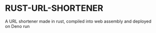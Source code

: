 # RUST-URL-SHORTENER
A URL shortener made in rust, compiled into web assembly and deployed on Deno run
